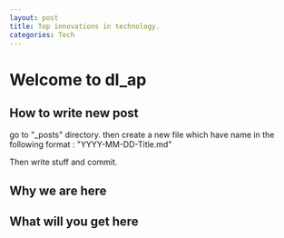 ```yaml
---
layout: post
title: Top innovations in technology.
categories: Tech
---
```


# Welcome to dl_ap

## How to write new post

go to "_posts" directory. 
then create a new file which have name in the following format : "YYYY-MM-DD-Title.md"

Then write stuff and commit.


## Why we are here

## What will you get here


